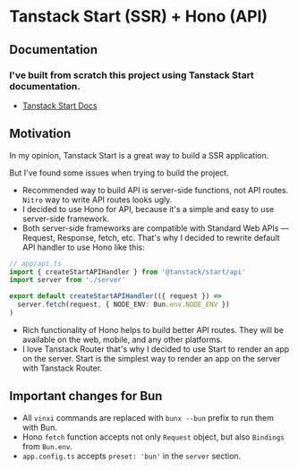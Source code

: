# Tanstack Start (SSR) + Hono (API)

## Documentation

### I've built from scratch this project using Tanstack Start documentation.

- [Tanstack Start Docs](https://tanstack.com/router/latest/docs/framework/react/start/build-from-scratch)

## Motivation

In my opinion, Tanstack Start is a great way to build a SSR application.

But I've found some issues when trying to build the project.

- Recommended way to build API is server-side functions, not API routes. `Nitro` way to write API routes looks ugly.
- I decided to use Hono for API, because it's a simple and easy to use server-side framework.
- Both server-side frameworks are compatible with Standard Web APIs — Request, Response, fetch, etc. That's why I decided to rewrite default API handler to use Hono like this:

```ts
// app/api.ts
import { createStartAPIHandler } from '@tanstack/start/api'
import server from './server'

export default createStartAPIHandler(({ request }) =>
  server.fetch(request, { NODE_ENV: Bun.env.NODE_ENV })
)
```

- Rich functionality of Hono helps to build better API routes. They will be available on the web, mobile, and any other platforms.
- I love Tanstack Router that's why I decided to use Start to render an app on the server. Start is the simplest way to render an app on the server with Tanstack Router.

## Important changes for Bun

- All `vinxi` commands are replaced with `bunx --bun` prefix to run them with Bun.
- Hono `fetch` function accepts not only `Request` object, but also `Bindings` from `Bun.env`.
- `app.config.ts` accepts `preset: 'bun'` in the `server` section.
